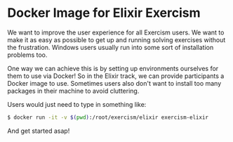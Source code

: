 # Docker Image for Elixir Exercism

We want to improve the user experience for all Exercism users. We want to make it as easy as possible to get up and running solving exercises without the frustration. Windows users usually run into some sort of installation problems too.

One way we can achieve this is by setting up environments ourselves for them to use via Docker! So in the Elixir track, we can provide participants a Docker image to use. Sometimes users also don't want to install too many packages in their machine to avoid cluttering.

Users would just need to type in something like:

```bash
$ docker run -it -v $(pwd):/root/exercism/elixir exercism-elixir
```

And get started asap!

